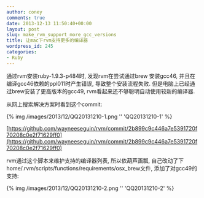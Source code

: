 ```yaml
---
author: coney
comments: true
date: 2013-12-13 11:50:40+00:00
layout: post
slug: make_rvm_support_more_gcc_versions
title: 让mac下rvm支持更多的编译器
wordpress_id: 245
categories:
- Ruby
---
```


通过rvm安装ruby-1.9.3-p484时, 发现rvm在尝试通过brew 安装gcc46, 并且在编译gcc46依赖的ppl011时产生错误, 导致整个安装流程失败. 但是电脑上已经通过brew安装了更高版本的gcc49, rvm看起来还不够聪明自动使用较新的编译器.

从网上搜索解决方案时看到这个commit:

{% img /images/2013/12/QQ20131210-1.png '' 'QQ20131210-1' %}

[https://github.com/wayneeseguin/rvm/commit/2b899c9c446a7e5391720f70208c0e2f71629ff0](https://github.com/wayneeseguin/rvm/commit/2b899c9c446a7e5391720f70208c0e2f71629ff0)

rvm通过这个脚本来维护支持的编译器列表, 所以依葫芦画瓢, 自己改动了下home/.rvm/scripts/functions/requirements/osx_brew文件, 添加了对gcc49的支持:

{% img /images/2013/12/QQ20131210-2.png '' 'QQ20131210-2' %}
